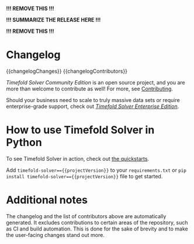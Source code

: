 **!!! REMOVE THIS !!!**

**!!! SUMMARIZE THE RELEASE HERE !!!**

**!!! REMOVE THIS !!!**

# Changelog

{{changelogChanges}}
{{changelogContributors}}

_Timefold Solver Community Edition_ is an open source project, and you are more than welcome to contribute as well!
For more, see [Contributing](https://github.com/TimefoldAI/timefold-solver/blob/main/CONTRIBUTING.adoc).

Should your business need to scale to truly massive data sets or require enterprise-grade support,
check out [_Timefold Solver Enterprise Edition_](https://timefold.ai/pricing).

# How to use Timefold Solver in Python

To see Timefold Solver in action, check out [the quickstarts](https://github.com/TimefoldAI/timefold-quickstarts).

Add `timefold-solver=={{projectVersion}}` to your `requirements.txt` or `pip install timefold-solver=={{projectVersion}}` file to get started.

# Additional notes

The changelog and the list of contributors above are automatically generated.
It excludes contributions to certain areas of the repository, such as CI and build automation.
This is done for the sake of brevity and to make the user-facing changes stand out more.
